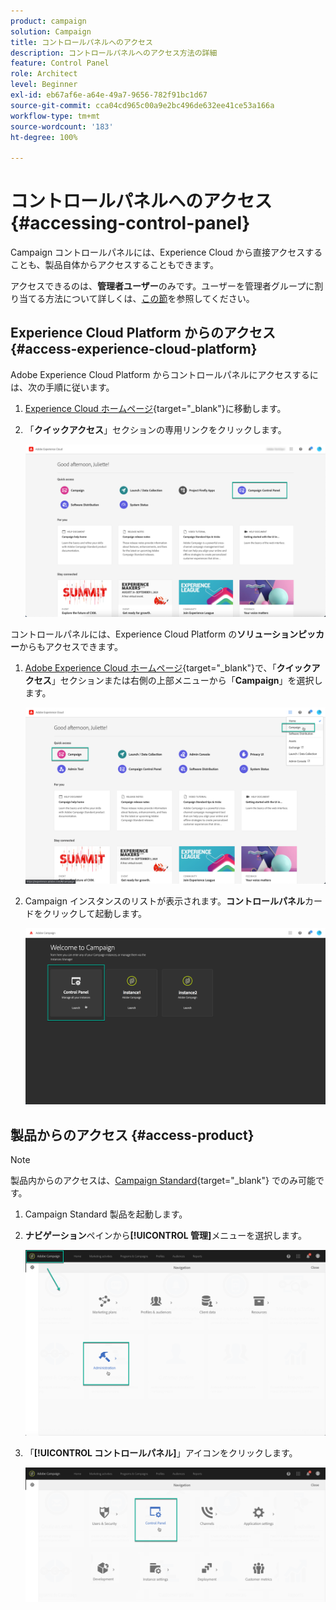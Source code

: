 ```yaml
---
product: campaign
solution: Campaign
title: コントロールパネルへのアクセス
description: コントロールパネルへのアクセス方法の詳細
feature: Control Panel
role: Architect
level: Beginner
exl-id: eb67af6e-a64e-49a7-9656-782f91bc1d67
source-git-commit: cca04cd965c00a9e2bc496de632ee41ce53a166a
workflow-type: tm+mt
source-wordcount: '183'
ht-degree: 100%

---
```


# コントロールパネルへのアクセス {#accessing-control-panel}

Campaign コントロールパネルには、Experience Cloud から直接アクセスすることも、製品自体からアクセスすることもできます。

アクセスできるのは、**管理者ユーザー**&#x200B;のみです。ユーザーを管理者グループに割り当てる方法について詳しくは、[この節](../../discover/using/managing-permissions.md)を参照してください。

## Experience Cloud Platform からのアクセス {#access-experience-cloud-platform}

Adobe Experience Cloud Platform からコントロールパネルにアクセスするには、次の手順に従います。

1. [Experience Cloud ホームページ](https://experiencecloud.adobe.com/){target=&quot;_blank&quot;}に移動します。

1. 「**クイックアクセス**」セクションの専用リンクをクリックします。

   ![](assets/do-not-localize/quickaccess.png)

コントロールパネルには、Experience Cloud Platform の&#x200B;**ソリューションピッカー**&#x200B;からもアクセスできます。

1. [Adobe Experience Cloud ホームページ](https://experiencecloud.adobe.com/){target=&quot;_blank&quot;}で、「**クイックアクセス**」セクションまたは右側の上部メニューから「**Campaign**」を選択します。

   ![](assets/do-not-localize/control_panel_access1.png)

1. Campaign インスタンスのリストが表示されます。**コントロールパネル**&#x200B;カードをクリックして起動します。

   ![](assets/do-not-localize/control_panel_access2.png)

## 製品からのアクセス {#access-product}

>[!NOTE]
>
>製品内からのアクセスは、[Campaign Standard](https://experienceleague.adobe.com/docs/campaign-standard/using/campaign-standard-home.html?lang=ja){target=&quot;_blank&quot;} でのみ可能です。

1. Campaign Standard 製品を起動します。

1. **ナビゲーション**&#x200B;ペインから&#x200B;**[!UICONTROL 管理]**&#x200B;メニューを選択します。

   ![](assets/control_panel_access3.png)

1. 「**[!UICONTROL コントロールパネル]**」アイコンをクリックします。

   ![](assets/control_panel_access4.png)
